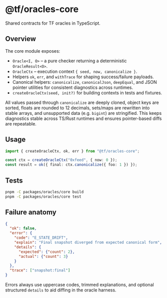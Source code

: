 # @tf/oracles-core

Shared contracts for TF oracles in TypeScript.

## Overview

The core module exposes:

- `Oracle<I, O>` – a pure checker returning a deterministic `OracleResult<O>`.
- `OracleCtx` – execution context `{ seed, now, canonicalize }`.
- Helpers `ok`, `err`, and `withTrace` for shaping success/failure payloads.
- Canonical helpers: `canonicalize`, `canonicalJson`, `deepEqual`, and JSON pointer
  utilities for consistent diagnostics across runtimes.
- `createOracleCtx(seed, init?)` for building contexts in tests and fixtures.

All values passed through `canonicalize` are deeply cloned, object keys are
sorted, floats are rounded to 12 decimals, sets/maps are rewritten into stable
arrays, and unsupported data (e.g. `bigint`) are stringified. This keeps
diagnostics stable across TS/Rust runtimes and ensures pointer-based diffs are
repeatable.

## Usage

```ts
import { createOracleCtx, ok, err } from "@tf/oracles-core";

const ctx = createOracleCtx("0xfeed", { now: 0 });
const result = ok({ final: ctx.canonicalize({ foo: 1 }) });
```

## Tests

```bash
pnpm -C packages/oracles/core build
pnpm -C packages/oracles/core test
```

## Failure anatomy

```json
{
  "ok": false,
  "error": {
    "code": "E_STATE_DRIFT",
    "explain": "Final snapshot diverged from expected canonical form",
    "details": {
      "expected": {"count": 2},
      "actual": {"count": 3}
    }
  },
  "trace": ["snapshot:final"]
}
```

Errors always use uppercase codes, trimmed explanations, and optional structured
`details` to aid diffing in the oracle harness.
